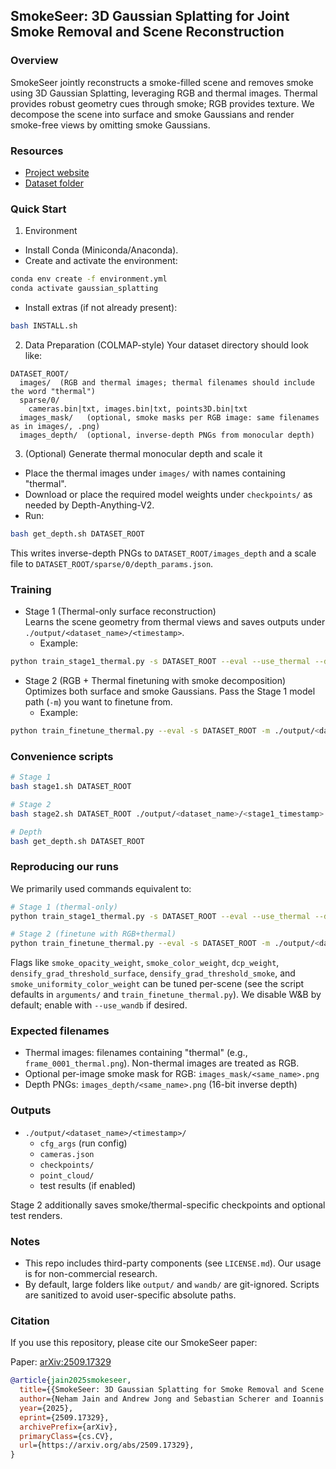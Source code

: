 ## SmokeSeer: 3D Gaussian Splatting for Joint Smoke Removal and Scene Reconstruction

### Overview
SmokeSeer jointly reconstructs a smoke-filled scene and removes smoke using 3D Gaussian Splatting, leveraging RGB and thermal images. Thermal provides robust geometry cues through smoke; RGB provides texture. We decompose the scene into surface and smoke Gaussians and render smoke-free views by omitting smoke Gaussians.

### Resources
- [Project website](https://imaging.cs.cmu.edu/smokeseer/)
- [Dataset folder](https://drive.google.com/drive/folders/1xwmLNRIaZYPERdSBJVWpu5P80DSEu6Ts?usp=sharing)

### Quick Start
1. Environment
- Install Conda (Miniconda/Anaconda).
- Create and activate the environment:
```bash
conda env create -f environment.yml
conda activate gaussian_splatting
```
- Install extras (if not already present):
```bash
bash INSTALL.sh
```

2. Data Preparation (COLMAP-style)
Your dataset directory should look like:
```text
DATASET_ROOT/
  images/  (RGB and thermal images; thermal filenames should include the word "thermal")
  sparse/0/
    cameras.bin|txt, images.bin|txt, points3D.bin|txt
  images_mask/   (optional, smoke masks per RGB image: same filenames as in images/, .png)
  images_depth/  (optional, inverse-depth PNGs from monocular depth)
```

3. (Optional) Generate thermal monocular depth and scale it
- Place the thermal images under `images/` with names containing "thermal".
- Download or place the required model weights under `checkpoints/` as needed by Depth-Anything-V2.
- Run:
```bash
bash get_depth.sh DATASET_ROOT
```
This writes inverse-depth PNGs to `DATASET_ROOT/images_depth` and a scale file to `DATASET_ROOT/sparse/0/depth_params.json`.

### Training
- Stage 1 (Thermal-only surface reconstruction)  
  Learns the scene geometry from thermal views and saves outputs under `./output/<dataset_name>/<timestamp>`.
  - Example:
```bash
python train_stage1_thermal.py -s DATASET_ROOT --eval --use_thermal --depths images_depth
```

- Stage 2 (RGB + Thermal finetuning with smoke decomposition)  
  Optimizes both surface and smoke Gaussians. Pass the Stage 1 model path (`-m`) you want to finetune from.
  - Example:
```bash
python train_finetune_thermal.py --eval -s DATASET_ROOT -m ./output/<dataset_name>/<stage1_timestamp> --use_thermal --depths images_depth
```

### Convenience scripts
```bash
# Stage 1
bash stage1.sh DATASET_ROOT

# Stage 2
bash stage2.sh DATASET_ROOT ./output/<dataset_name>/<stage1_timestamp>

# Depth
bash get_depth.sh DATASET_ROOT
```

### Reproducing our runs
We primarily used commands equivalent to:
```bash
# Stage 1 (thermal-only)
python train_stage1_thermal.py -s DATASET_ROOT --eval --use_thermal --depths images_depth

# Stage 2 (finetune with RGB+thermal)
python train_finetune_thermal.py --eval -s DATASET_ROOT -m ./output/<dataset_name>/<stage1_timestamp> --use_thermal --depths images_depth
```
Flags like `smoke_opacity_weight`, `smoke_color_weight`, `dcp_weight`, `densify_grad_threshold_surface`, `densify_grad_threshold_smoke`, and `smoke_uniformity_color_weight` can be tuned per-scene (see the script defaults in `arguments/` and `train_finetune_thermal.py`). We disable W&B by default; enable with `--use_wandb` if desired.

### Expected filenames
- Thermal images: filenames containing "thermal" (e.g., `frame_0001_thermal.png`). Non-thermal images are treated as RGB.
- Optional per-image smoke mask for RGB: `images_mask/<same_name>.png`
- Depth PNGs: `images_depth/<same_name>.png` (16-bit inverse depth)

### Outputs
- `./output/<dataset_name>/<timestamp>/`
  - `cfg_args` (run config)
  - `cameras.json`
  - `checkpoints/`
  - `point_cloud/`
  - test results (if enabled)

Stage 2 additionally saves smoke/thermal-specific checkpoints and optional test renders.

### Notes
- This repo includes third-party components (see `LICENSE.md`). Our usage is for non-commercial research.
- By default, large folders like `output/` and `wandb/` are git-ignored. Scripts are sanitized to avoid user-specific absolute paths.

### Citation
If you use this repository, please cite our SmokeSeer paper:

Paper: [arXiv:2509.17329](https://arxiv.org/abs/2509.17329)

```bibtex
@article{jain2025smokeseer,
  title={{SmokeSeer: 3D Gaussian Splatting for Smoke Removal and Scene Reconstruction}},
  author={Neham Jain and Andrew Jong and Sebastian Scherer and Ioannis Gkioulekas},
  year={2025},
  eprint={2509.17329},
  archivePrefix={arXiv},
  primaryClass={cs.CV},
  url={https://arxiv.org/abs/2509.17329},
}
```

